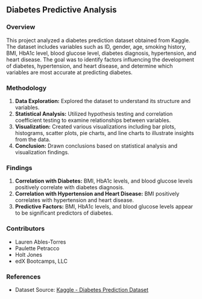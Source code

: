 ## Diabetes Predictive Analysis

### Overview
This project analyzed a diabetes prediction dataset obtained from Kaggle. The dataset includes variables such as ID, gender, age, smoking history, BMI, HbA1c level, blood glucose level, diabetes diagnosis, hypertension, and heart disease. The goal was to identify factors influencing the development of diabetes, hypertension, and heart disease, and determine which variables are most accurate at predicting diabetes.

### Methodology
1. **Data Exploration:** Explored the dataset to understand its structure and variables.
2. **Statistical Analysis:** Utilized hypothesis testing and correlation coefficient testing to examine relationships between variables.
3. **Visualization:** Created various visualizations including bar plots, histograms, scatter plots, pie charts, and line charts to illustrate insights from the data.
4. **Conclusion:** Drawn conclusions based on statistical analysis and visualization findings.

### Findings
1. **Correlation with Diabetes:** BMI, HbA1c levels, and blood glucose levels positively correlate with diabetes diagnosis.
2. **Correlation with Hypertension and Heart Disease:** BMI positively correlates with hypertension and heart disease.
3. **Predictive Factors:** BMI, HbA1c levels, and blood glucose levels appear to be significant predictors of diabetes.

### Contributors
- Lauren Ables-Torres
- Paulette Petracco
- Holt Jones
- edX Bootcamps, LLC

### References
- Dataset Source: [Kaggle - Diabetes Prediction Dataset](https://www.kaggle.com/datasets/iammustafatz/diabetes-prediction-dataset)
